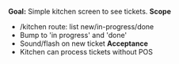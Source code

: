 **Goal:** Simple kitchen screen to see tickets.
**Scope**
- /kitchen route: list new/in-progress/done
- Bump to 'in progress' and 'done'
- Sound/flash on new ticket
**Acceptance**
- Kitchen can process tickets without POS
